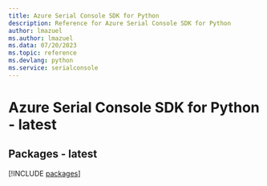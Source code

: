 ```yaml
---
title: Azure Serial Console SDK for Python
description: Reference for Azure Serial Console SDK for Python
author: lmazuel
ms.author: lmazuel
ms.data: 07/20/2023
ms.topic: reference
ms.devlang: python
ms.service: serialconsole
---
```

# Azure Serial Console SDK for Python - latest
## Packages - latest
[!INCLUDE [packages](serial-console-index.md)]